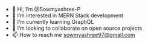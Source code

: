 - 👋 Hi, I’m @Sowmyashree-P
- 👀 I’m interested in MERN Stack development
- 🌱 I’m currently learning GraphQL
- 💞️ I’m looking to collaborate on open source projects
- 📫 How to reach me sowmyashree97@gmail.com

<!---
Sowmyashree-P/Sowmyashree-P is a ✨ special ✨ repository because its `README.md` (this file) appears on your GitHub profile.
You can click the Preview link to take a look at your changes.
--->
